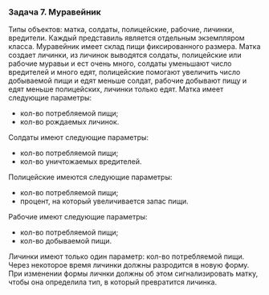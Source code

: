 ### Задача 7. Муравейник

Типы объектов: матка, солдаты, полицейские, рабочие, личинки, вредители. Каждый представиль является отдельным экземпляром класса. 
Муравейник имеет склад пищи фиксированного размера. Матка создает личинки, из личинок выводятся солдаты, полицейские или рабочие муравьи и ест очень много, солдаты уменьшают число вредителей и много едят, полицейские помогают увеличить число добываемой пищи и едят меньше солдат, рабочие добывают пищу и едят меньше полицейских, личинки только едят. 
Матка имеет следующие параметры:

*	кол-во потребляемой пищи;
*	кол-во рождаемых личинок.

Солдаты имеют следующие параметры:

*	кол-во потребляемой пищи;
*	кол-во уничтожаемых вредителей.

Полицейские имеются следующие параметры:

*	кол-во потребляемой пищи;
*	процент, на который увеличивается запас пищи.

Рабочие имеют следующие параметры:

*	кол-во потребляемой пищи;
*	кол-во добываемой пищи.

Личинки имеют только один параметр: кол-во потребляемой пищи. Через некоторое время личинки должны разродится в новую форму. 
При изменении формы личнки должны об этом сигнализировать матку, чтобы она определила тип, в который превратится личинка.
